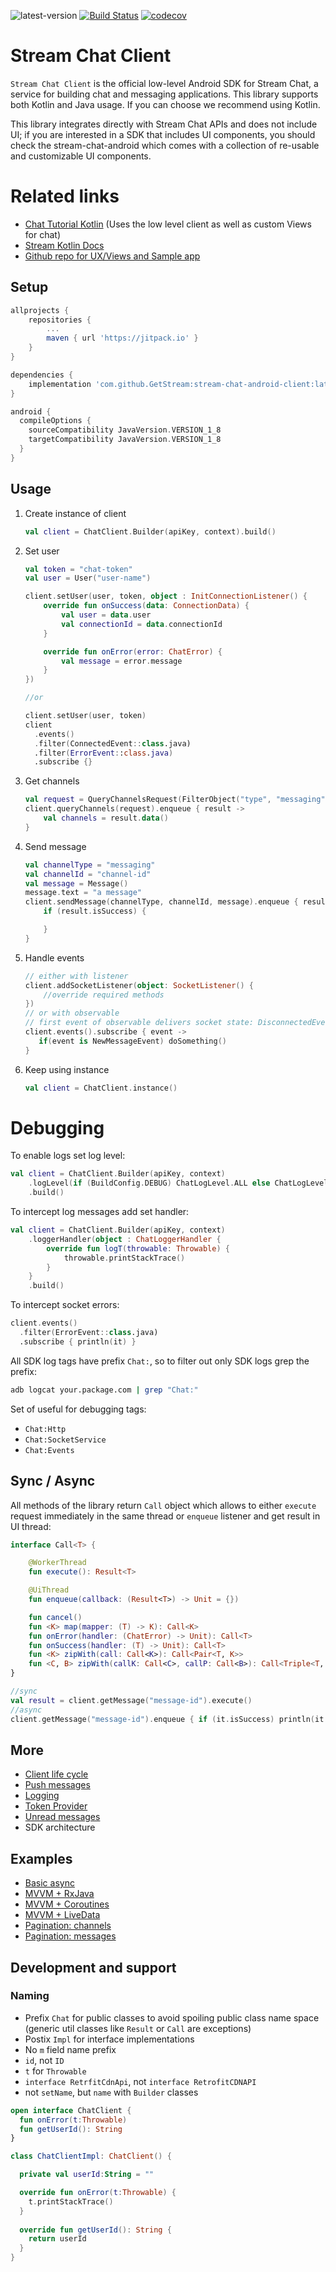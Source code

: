 ![latest-version](https://jitpack.io/v/GetStream/stream-chat-android-client.svg)
[![Build Status](https://travis-ci.com/GetStream/stream-chat-android-client.svg?branch=master)](https://travis-ci.com/GetStream/stream-chat-android-client)
[![codecov](https://codecov.io/gh/GetStream/stream-chat-android-client/branch/master/graph/badge.svg)](https://codecov.io/gh/GetStream/stream-chat-android-client)

# Stream Chat Client

`Stream Chat Client` is the official low-level Android SDK for Stream Chat, a service for building chat and messaging applications. This library supports both Kotlin and Java usage. If you can choose we recommend using Kotlin.

This library integrates directly with Stream Chat APIs and does not include UI; if you are interested in a SDK that includes UI components, you should check the stream-chat-android which comes with a collection of re-usable and customizable UI components.

# Related links

* [Chat Tutorial Kotlin](https://getstream.io/tutorials/android-chat/#kotlin) (Uses the low level client as well as custom Views for chat)
* [Stream Kotlin Docs](https://getstream.io/chat/docs/?language=kotlin)
* [Github repo for UX/Views and Sample app](https://github.com/GetStream/stream-chat-android)

## Setup
```groovy
allprojects {
    repositories {
        ...
        maven { url 'https://jitpack.io' }
    }
}
```
```groovy
dependencies {
    implementation 'com.github.GetStream:stream-chat-android-client:latest-version'
}
```
```groovy
android {
  compileOptions {
    sourceCompatibility JavaVersion.VERSION_1_8
    targetCompatibility JavaVersion.VERSION_1_8
  }
}
```

## Usage
1. Create instance of client

	```kotlin
    val client = ChatClient.Builder(apiKey, context).build()
	```

2. Set user

	```kotlin
    val token = "chat-token"
    val user = User("user-name")
    
    client.setUser(user, token, object : InitConnectionListener() {
        override fun onSuccess(data: ConnectionData) {
            val user = data.user
            val connectionId = data.connectionId
        }

        override fun onError(error: ChatError) {
            val message = error.message
        }
    })
    
    //or
    
    client.setUser(user, token)
    client
	  .events()
	  .filter(ConnectedEvent::class.java)
	  .filter(ErrorEvent::class.java)
	  .subscribe {}
	```

3. Get channels

	```kotlin
    val request = QueryChannelsRequest(FilterObject("type", "messaging"), 0, 100)
    client.queryChannels(request).enqueue { result ->
        val channels = result.data()
    }
	```

4. Send message

	```kotlin
    val channelType = "messaging"
    val channelId = "channel-id"
    val message = Message()
    message.text = "a message"
    client.sendMessage(channelType, channelId, message).enqueue { result ->
        if (result.isSuccess) {
    
        }
    }
	```
	
5. Handle events

	```kotlin
	// either with listener
	client.addSocketListener(object: SocketListener() {
	    //override required methods
	})
	// or with observable
	// first event of observable delivers socket state: DisconnectedEvent, ConnectingEvent or ConnectedEvent
    client.events().subscribe { event ->
       if(event is NewMessageEvent) doSomething()
    }
	```
6. Keep using instance

    ```kotlin
    val client = ChatClient.instance()
    ```
   
# Debugging

To enable logs set log level:

```kotlin
val client = ChatClient.Builder(apiKey, context)
    .logLevel(if (BuildConfig.DEBUG) ChatLogLevel.ALL else ChatLogLevel.NOTHING)
    .build()
```

To intercept log messages add set handler:

```kotlin
val client = ChatClient.Builder(apiKey, context)
    .loggerHandler(object : ChatLoggerHandler {
        override fun logT(throwable: Throwable) {
            throwable.printStackTrace()
        }
    }
    .build()
```

To intercept socket errors:
```kotlin
client.events()
  .filter(ErrorEvent::class.java)
  .subscribe { println(it) }
```

All SDK log tags have prefix `Chat:`, so to filter out only SDK logs grep the prefix:

```bash
adb logcat your.package.com | grep "Chat:"
```

Set of useful for debugging tags:
- `Chat:Http`
- `Chat:SocketService`
- `Chat:Events`

## Sync / Async
All methods of the library return `Call` object which allows to either `execute` request immediately in the same thread or `enqueue` listener and get result in UI thread:

```kotlin
interface Call<T> {

    @WorkerThread
    fun execute(): Result<T>

    @UiThread
    fun enqueue(callback: (Result<T>) -> Unit = {})

    fun cancel()
    fun <K> map(mapper: (T) -> K): Call<K>
    fun onError(handler: (ChatError) -> Unit): Call<T>
    fun onSuccess(handler: (T) -> Unit): Call<T>
    fun <K> zipWith(call: Call<K>): Call<Pair<T, K>>
    fun <C, B> zipWith(callK: Call<C>, callP: Call<B>): Call<Triple<T, C, B>>
}
```
```kotlin
//sync
val result = client.getMessage("message-id").execute()
//async
client.getMessage("message-id").enqueue { if (it.isSuccess) println(it.data()) }
```

## More

- [Client life cycle](docs/client-lifecycle.md)
- [Push messages](docs/push-messages.md)
- [Logging](docs/logging.md)
- [Token Provider](docs/token-provider.md)
- [Unread messages](docs/unread-messages.md)
- SDK architecture

## Examples

- [Basic async](docs/example-basic-async.md)
- [MVVM + RxJava](docs/example-mvvm-rxjava.md)
- [MVVM + Coroutines](docs/example-mvvm-coroutines.md)
- [MVVM + LiveData](docs/example-mvvm-livedata.md)
- [Pagination: channels](docs/example-pagination-channels.md)
- [Pagination: messages](docs/example-pagination-messages.md)

## Development and support

### Naming

- Prefix `Chat` for public classes to avoid spoiling public class name space (generic util classes like `Result` or `Call` are exceptions)
- Postix `Impl` for interface implementations
- No `m` field name prefix
- `id`, not `ID`
- `t` for `Throwable`
- `interface RetrfitCdnApi`, not `interface RetrofitCDNAPI`
- not `setName`, but `name` with `Builder` classes 

```kotlin
open interface ChatClient {
  fun onError(t:Throwable)
  fun getUserId(): String
}

class ChatClientImpl: ChatClient() {

  private val userId:String = ""

  override fun onError(t:Throwable) {
    t.printStackTrace()
  }
  
  override fun getUserId(): String {
    return userId
  }
} 
```
